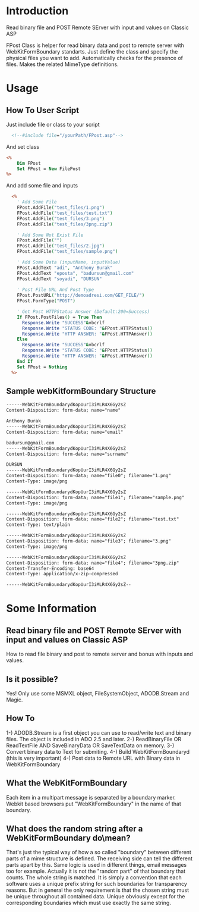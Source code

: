 # Introduction
Read binary file and POST Remote SErver with input and values on Classic ASP

FPost Class is helper for read binary data and post to remote server with WebKitFormBoundary standarts. Just define the class and specify the physical files you want to add. Automatically checks for the presence of files. Makes the related MimeType definitions.

# Usage

## How To User Script
Just include file or class to your script
```asp
  <!--#include file="/yourPath/FPost.asp"-->
```

And set class

```asp
<%
	Dim FPost 
	Set FPost = New FilePost 
%>
```

And add some file and inputs

```asp
  <%
    ' Add Some File
    FPost.AddFile("test_files/1.png")
    FPost.AddFile("test_files/test.txt")
    FPost.AddFile("test_files/3.png")
    FPost.AddFile("test_files/3png.zip")

    ' Add Some Not Exist File
    FPost.AddFile("")
    FPost.AddFile("test_files/2.jpg")
    FPost.AddFile("test_files/sample.png")

    ' Add Some Data (inputName, inputValue)
    FPost.AddText "adi", "Anthony Burak"
    FPost.AddText "eposta", "badursun@gmail.com"
    FPost.AddText "soyadi", "DURSUN"
    
    ' Post File URL And Post Type
    FPost.PostURL("http://demoadresi.com/GET_FILE/")
    FPost.FormType("POST")

    ' Get Post HTTPStatus Answer (Default:200=Success)
    If FPost.PostFiles() = True Then 
      Response.Write "SUCCESS"&vbcrlf
      Response.Write "STATUS CODE: "&FPost.HTTPStatus()
      Response.Write "HTTP ANSWER: "&FPost.HTTPAnswer()
    Else
      Response.Write "SUCCESS"&vbcrlf
      Response.Write "STATUS CODE: "&FPost.HTTPStatus()
      Response.Write "HTTP ANSWER: "&FPost.HTTPAnswer()
    End If
    Set FPost = Nothing
  %>
```

## Sample webKitformBoundary Structure

```txt
------WebKitFormBoundarydKopUurI3iMLR4X6Gy2sZ
Content-Disposition: form-data; name="name"

Anthony Burak
------WebKitFormBoundarydKopUurI3iMLR4X6Gy2sZ
Content-Disposition: form-data; name="email"

badursun@gmail.com
------WebKitFormBoundarydKopUurI3iMLR4X6Gy2sZ
Content-Disposition: form-data; name="surname"

DURSUN
------WebKitFormBoundarydKopUurI3iMLR4X6Gy2sZ
Content-Disposition: form-data; name="file0"; filename="1.png"
Content-Type: image/png

------WebKitFormBoundarydKopUurI3iMLR4X6Gy2sZ
Content-Disposition: form-data; name="file1"; filename="sample.png"
Content-Type: image/png

------WebKitFormBoundarydKopUurI3iMLR4X6Gy2sZ
Content-Disposition: form-data; name="file2"; filename="test.txt"
Content-Type: text/plain

------WebKitFormBoundarydKopUurI3iMLR4X6Gy2sZ
Content-Disposition: form-data; name="file3"; filename="3.png"
Content-Type: image/png

------WebKitFormBoundarydKopUurI3iMLR4X6Gy2sZ
Content-Disposition: form-data; name="file4"; filename="3png.zip"
Content-Transfer-Encoding: base64
Content-Type: application/x-zip-compressed

------WebKitFormBoundarydKopUurI3iMLR4X6Gy2sZ--
```

# Some Information 

## Read binary file and POST Remote SErver with input and values on Classic ASP
How to read file binary and post to remote server and bonus with inputs and values.

## Is it possible?
Yes! Only use some MSMXL object, FileSystemObject, ADODB.Stream and Magic.

## How To
1-) ADODB.Stream is a first object you can use to read/write text and binary files. The object is included in ADO 2.5 and later.
2-) ReadBinaryFile OR ReadTextFile AND SaveBinaryData OR SaveTextData on memory.
3-) Convert binary data to Text for submiting.
4-) Build WebKitFormBoundaryd (this is very important)
4-) Post data to Remote URL with Binary data in WebKitFormBoundary

## What the WebKitFormBoundary
Each item in a multipart message is separated by a boundary marker. Webkit based browsers put "WebKitFormBoundary" in the name of that boundary. 

## What does the random string after a WebKitFormBoundary do\mean?
That's just the typical way of how a so called "boundary" between different parts of a mime structure is defined. The receiving side can tell the different parts apart by this. Same logic is used in different things, email messages too for example. Actually it is not the "random part" of that boundary that counts. The whole string is matched. It is simply a convention that each software uses a unique prefix string for such boundaries for transparency reasons. But in general the only requirement is that the chosen string must be unique throughout all contained data. Unique obviously except for the corresponding boundaries which must use exactly the same string.

